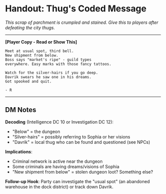 # Handout: Thug's Coded Message

*This scrap of parchment is crumpled and stained. Give this to players after defeating the city thugs.*

---

**[Player Copy - Read or Show This]**

```
Meet at usual spot, third bell.
New shipment from below.
Boss says "market's ripe" - guild types 
everywhere. Easy marks with those fancy tattoos.

Watch for the silver-hairs if you go deep.
Davrik swears he saw one in his dreams.
Got spooked and quit.

- R
```

---

## DM Notes

**Decoding** (Intelligence DC 10 or Investigation DC 12):
- "Below" = the dungeon
- "Silver-hairs" = possibly referring to Sophia or her visions
- "Davrik" = local thug who can be found and questioned (see NPCs)

**Implications**:
- Criminal network is active near the dungeon
- Some criminals are having dreams/visions of Sophia
- "New shipment from below" = stolen dungeon loot? Something else?

**Follow-up Hook**: Party can investigate the "usual spot" (an abandoned warehouse in the dock district) or track down Davrik.